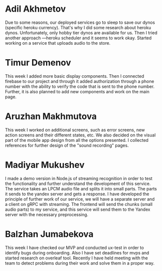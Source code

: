 # Adil Akhmetov
Due to some reasons, our deployed services go to sleep to save our dynos (specific heroku currency). That's why I did some research about heroku dynos. Unfortunately, only hobby tier dynos are available for us. Then I tried another approach —heroku scheduler and it seems to work okay. Started working on a service that uploads audio to the store.

# Timur Demenov
This week I added more basic display components. Then I connected firebase to our project and through it added authorization through a phone number with the ability to verify the code that is sent to the phone number. Further, it is also planned to add new components and work on the main page.

# Aruzhan Makhmutova
This week I worked on additional screens, such as error screens, new action screens and their different states, etc. We also decided on the visual part of the mobile app design from all the options presented. I collected references for further design of the "sound recording" pages.

# Madiyar Mukushev
I made a demo version in Node.js of streaming recognition in order to test the functionality and further understand the development of this service. The service takes an LPCM audio file and splits it into small parts. The parts it sends to the yandex server and gets a response. I have developed the principle of further work of our service, we will have a separate server and a client on gRPC with streaming. The frontend will send the chunks (small audio parts) to my service, and this service will send them to the Yandex server with the necessary preprocessing.

# Balzhan Jumabekova
This week I have checked our MVP and conducted ux-test in order to identify bugs during onboarding. Also I have set deadlines for mvps and started research on overleaf tool. Recently I have held meeting with the team to detect problems during their work and solve them in a proper way.